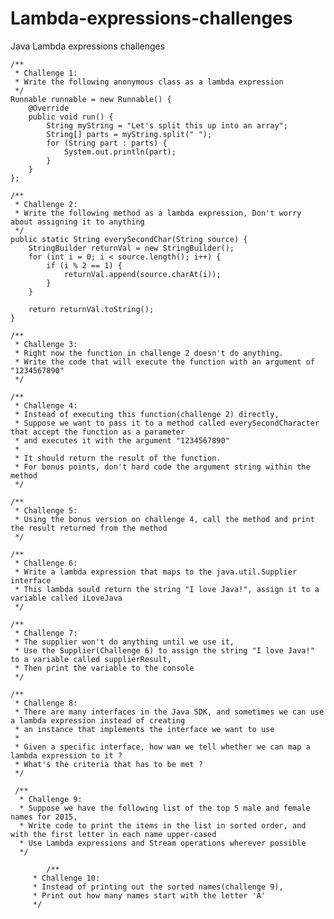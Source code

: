 # Lambda-expressions-challenges

Java Lambda expressions challenges

	/**
	 * Challenge 1:
	 * Write the following anonymous class as a lambda expression
	 */
	Runnable runnable = new Runnable() {
		@Override
		public void run() {
			String myString = "Let's split this up into an array";
			String[] parts = myString.split(" ");
			for (String part : parts) {
				System.out.println(part);
			}
		}
	};
  
	/**
	 * Challenge 2:
	 * Write the following method as a lambda expression, Don't worry about assigning it to anything
	 */
   	public static String everySecondChar(String source) {
		StringBuilder returnVal = new StringBuilder();
		for (int i = 0; i < source.length(); i++) {
			if (i % 2 == 1) {
				returnVal.append(source.charAt(i));
			}
		}
		
		return returnVal.toString();
	}
  
	/**
	 * Challenge 3:
	 * Right now the function in challenge 2 doesn't do anything.
	 * Write the code that will execute the function with an argument of "1234567890"
	 */  
   
	/**
	 * Challenge 4:
	 * Instead of executing this function(challenge 2) directly,
	 * Suppose we want to pass it to a method called everySecondCharacter that accept the function as a parameter
	 * and executes it with the argument "1234567890"
	 * 
	 * It should return the result of the function.
	 * For bonus points, don't hard code the argument string within the method
	 */
 
	/**
	 * Challenge 5:
	 * Using the bonus version on challenge 4, call the method and print the result returned from the method
	 */
   
	/**
	 * Challenge 6:
	 * Write a lambda expression that maps to the java.util.Supplier interface
	 * This lambda sould return the string "I love Java!", assign it to a variable called iLoveJava
	 */
   
	/**
	 * Challenge 7:
	 * The supplier won't do anything until we use it,
	 * Use the Supplier(Challenge 6) to assign the string "I love Java!" to a variable called supplierResult,
	 * Then print the variable to the console
	 */
   
	/**
	 * Challenge 8:
	 * There are many interfaces in the Java SDK, and sometimes we can use a lambda expression instead of creating
	 * an instance that implements the interface we want to use
	 * 
	 * Given a specific interface, how wan we tell whether we can map a lambda expression to it ?
	 * What's the criteria that has to be met ?
	 */
   
	 /**
	  * Challenge 9:
	  * Suppose we have the following list of the top 5 male and female names for 2015,
	  * Write code to print the items in the list in sorted order, and with the first letter in each name upper-cased
	  * Use Lambda expressions and Stream operations wherever possible
	  */
	  
    		/**
		 * Challenge 10:
		 * Instead of printing out the sorted names(challenge 9),
		 * Print out how many names start with the letter 'A'
		 */
